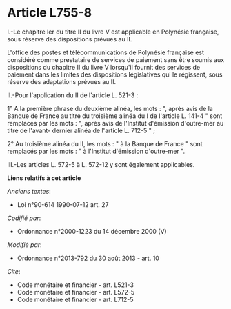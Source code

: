 # Article L755-8

I.-Le chapitre Ier du titre II du livre V est applicable en Polynésie française, sous réserve des dispositions prévues au
II. 

L'office des postes et télécommunications de Polynésie française est considéré comme prestataire de services de paiement sans
être soumis aux dispositions du chapitre II du livre V lorsqu'il fournit des services de paiement dans les limites des
dispositions législatives qui le régissent, sous réserve des adaptations prévues au II. 

II.-Pour l'application du II de l'article L. 521-3 : 

1° A la première phrase du deuxième alinéa, les mots : ", après avis de la Banque de France au titre du troisième alinéa du I
de l'article L. 141-4 " sont remplacés par les mots : ", après avis de l'Institut d'émission d'outre-mer au titre de l'avant-
dernier alinéa de l'article L. 712-5 " ; 

2° Au troisième alinéa du II, les mots : " à la Banque de France " sont remplacés par les mots : " à l'Institut d'émission
d'outre-mer ". 

III.-Les articles L. 572-5 à L. 572-12 y sont également applicables.

**Liens relatifs à cet article**

_Anciens textes_:

  - Loi n°90-614 1990-07-12 art. 27

_Codifié par_:

  - Ordonnance n°2000-1223 du 14 décembre 2000 (V)

_Modifié par_:

  - Ordonnance n°2013-792 du 30 août 2013 - art. 10

_Cite_:

  - Code monétaire et financier - art. L521-3
  - Code monétaire et financier - art. L572-5
  - Code monétaire et financier - art. L712-5
